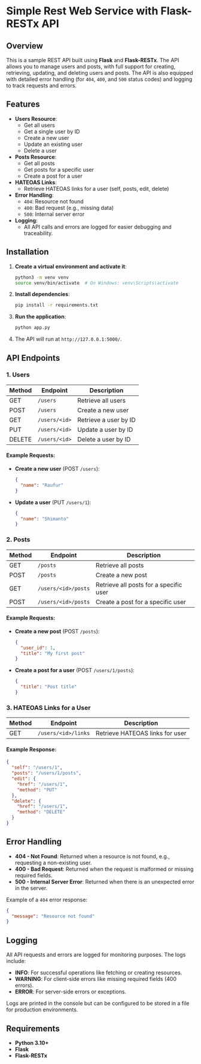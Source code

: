 # Simple Rest Web Service with Flask-RESTx API 

## Overview

This is a sample REST API built using **Flask** and **Flask-RESTx**. The API allows you to manage users and posts, with full support for creating, retrieving, updating, and deleting users and posts. The API is also equipped with detailed error handling (for `404`, `400`, and `500` status codes) and logging to track requests and errors.

## Features

- **Users Resource**: 
  - Get all users
  - Get a single user by ID
  - Create a new user
  - Update an existing user
  - Delete a user
- **Posts Resource**: 
  - Get all posts
  - Get posts for a specific user
  - Create a post for a user
- **HATEOAS Links**: 
  - Retrieve HATEOAS links for a user (self, posts, edit, delete)
- **Error Handling**: 
  - `404`: Resource not found
  - `400`: Bad request (e.g., missing data)
  - `500`: Internal server error
- **Logging**: 
  - All API calls and errors are logged for easier debugging and traceability.

## Installation

1. **Create a virtual environment and activate it**:
   ```bash
   python3 -m venv venv
   source venv/bin/activate  # On Windows: venv\Scripts\activate
   ```

2. **Install dependencies**:
   ```bash
   pip install -r requirements.txt
   ```

3. **Run the application**:
   ```bash
   python app.py
   ```

4. The API will run at `http://127.0.0.1:5000/`.

## API Endpoints

### 1. Users

| Method | Endpoint        | Description                |
|--------|-----------------|----------------------------|
| GET    | `/users`         | Retrieve all users         |
| POST   | `/users`         | Create a new user          |
| GET    | `/users/<id>`    | Retrieve a user by ID      |
| PUT    | `/users/<id>`    | Update a user by ID        |
| DELETE | `/users/<id>`    | Delete a user by ID        |

#### Example Requests:

- **Create a new user** (POST `/users`):
  ```json
  {
    "name": "Raufur"
  }
  ```

- **Update a user** (PUT `/users/1`):
  ```json
  {
    "name": "Shimanto"
  }
  ```

### 2. Posts

| Method | Endpoint               | Description                           |
|--------|------------------------|---------------------------------------|
| GET    | `/posts`                | Retrieve all posts                    |
| POST   | `/posts`                | Create a new post                     |
| GET    | `/users/<id>/posts`     | Retrieve all posts for a specific user|
| POST   | `/users/<id>/posts`     | Create a post for a specific user     |

#### Example Requests:

- **Create a new post** (POST `/posts`):
  ```json
  {
    "user_id": 1,
    "title": "My first post"
  }
  ```

- **Create a post for a user** (POST `/users/1/posts`):
  ```json
  {
    "title": "Post title"
  }
  ```

### 3. HATEOAS Links for a User

| Method | Endpoint                 | Description                   |
|--------|--------------------------|-------------------------------|
| GET    | `/users/<id>/links`       | Retrieve HATEOAS links for user|

#### Example Response:

```json
{
  "self": "/users/1",
  "posts": "/users/1/posts",
  "edit": {
    "href": "/users/1",
    "method": "PUT"
  },
  "delete": {
    "href": "/users/1",
    "method": "DELETE"
  }
}
```

## Error Handling

- **404 - Not Found**: Returned when a resource is not found, e.g., requesting a non-existing user.
- **400 - Bad Request**: Returned when the request is malformed or missing required fields.
- **500 - Internal Server Error**: Returned when there is an unexpected error in the server.

Example of a `404` error response:
```json
{
  "message": "Resource not found"
}
```

## Logging

All API requests and errors are logged for monitoring purposes. The logs include:

- **INFO**: For successful operations like fetching or creating resources.
- **WARNING**: For client-side errors like missing required fields (400 errors).
- **ERROR**: For server-side errors or exceptions.

Logs are printed in the console but can be configured to be stored in a file for production environments.

## Requirements

- **Python 3.10+**
- **Flask**
- **Flask-RESTx**
```